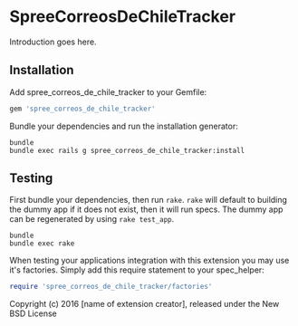 SpreeCorreosDeChileTracker
==========================

Introduction goes here.

Installation
------------

Add spree_correos_de_chile_tracker to your Gemfile:

```ruby
gem 'spree_correos_de_chile_tracker'
```

Bundle your dependencies and run the installation generator:

```shell
bundle
bundle exec rails g spree_correos_de_chile_tracker:install
```

Testing
-------

First bundle your dependencies, then run `rake`. `rake` will default to building the dummy app if it does not exist, then it will run specs. The dummy app can be regenerated by using `rake test_app`.

```shell
bundle
bundle exec rake
```

When testing your applications integration with this extension you may use it's factories.
Simply add this require statement to your spec_helper:

```ruby
require 'spree_correos_de_chile_tracker/factories'
```

Copyright (c) 2016 [name of extension creator], released under the New BSD License
